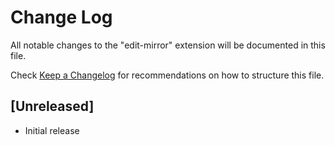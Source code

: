 # Change Log

All notable changes to the "edit-mirror" extension will be documented in this file.

Check [Keep a Changelog](http://keepachangelog.com/) for recommendations on how to structure this file.

## [Unreleased]

- Initial release